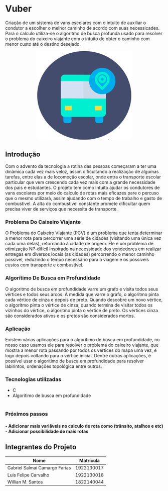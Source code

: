 # Vuber

<p>
Criação de um sistema de vans escolares com o intuito de auxiliar o condutor a escolher o melhor caminho de acordo com suas necessicades. Para o calculo utiliza-se o algoritmo de busca profunda usado para resolver o problema do caixeiro viajante com o intuito de obter o caminho com menor custo até o destino desejado.
<p>
  
  
<p align="center">
<img src="https://github.com/Salmaii/Vuber/blob/main/src/Vuber%20Logo.png" width=300 alt="Logo Vuber" />
</p>
  
## Introdução
<p>
 Com o advento da tecnologia a rotina das pessoas começaram a ter uma dinâmica cada vez mais veloz, assim dificultando a realização de algumas tarefas, entre elas a de locomoção escolar, onde entra o transporte escolar particular que vem crescendo cada vez mais com a grande necessidade dos pais e estudantes. O projeto tem como intuito ajudar os condutores de vans escolares por meio do calculo de rotas mais eficazes pare o percuso que o mesmo utilizará, assim ajudando com o tempo de trabalho e gasto de combustivel.
 A alta do combustivel constante promete dificultar quem precisa viver de serviços que necessita de transporte.
<p>
  
  
### Problema Do Caixeiro Viajante
<p>
O Problema do Caixeiro Viajante (PCV) é um problema que tenta determinar a menor rota para percorrer uma série de cidades (visitando uma única vez cada uma delas), retornando à cidade de origem. Ele é um problema de otimização NP-difícil inspirado na necessidade dos vendedores em realizar entregas em diversos locais (as cidades) percorrendo o menor caminho possível, reduzindo o tempo necessário para a viagem e os possíveis custos com transporte e combustível.
<p>
 
### Algorítimo De Busca em Profundidade
<p>
O algoritmo de busca em profundidade varre um grafo e visita todos seus vértices e todos seus arcos. À medida que varre o grafo, o algoritmo pinta cada vértice de cinza e depois de preto. Quando descobre um novo vértice, o algoritmo pinta o vértice de cinza; quando termina de visitar todos os vizinhos do vértice, o algoritmo pinta o vértice de preto. Os vértices cinza são considerados ativos e os pretos são considerados mortos.
<p>
  
### Aplicação
<p>
Existem várias aplicações para o algorítimo de busca em profundidade, no nosso caso usamos ele para resolver o problema do caixeiro viajante, que mostra a menor rota passando por todos os vértices do mapa uma vez, e logo depois voltando para o vértice inicial. 
Dentre outras aplicações, é possível usar o algorítimo de busca em profundidade para resolver labirintos, ordenações topológica entre outros.
<p>
 
 
### Tecnologias utilizadas

- C <br>
- Algoritimo de busca em profundidade <br><br>
  </b></h4>
  

### Próximos passos

<h4><b>
- Adicionar mais variãveis no calculo de rota como (trânsito, atalhos e etc) <br>
- Adicionar possibilidade de mais rotas <br>
  </b></h4>
  
  
 ## Integrantes do Projeto

| Nome                              | Matrícula  |
| --------------------------------- | ---------- |
| Gabriel Salmai Camargo Farias     | 1922130017 |
| Luis Felipe Carvalho              | 1922130018 |
| Willian M. Santos                 | 1822140044 |
